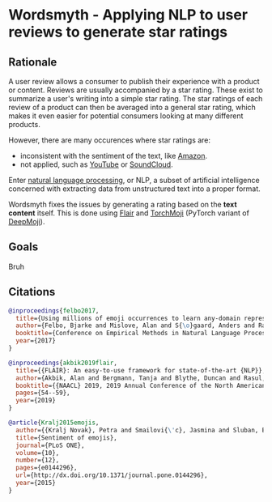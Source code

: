 # Wordsmyth - Applying NLP to user reviews to generate star ratings

## Rationale

A user review allows a consumer to publish their experience with a product or content. Reviews are usually accompanied by a star rating. These exist to summarize a user's writing into a simple star rating. The star ratings of each review of a product can then be averaged into a general star rating, which makes it even easier for potential consumers looking at many different products.

However, there are many occurences where star ratings are:

- inconsistent with the sentiment of the text, like [Amazon](https://amazon.com).
- not applied, such as [YouTube](https://youtube.com) or [SoundCloud](https://soundcloud.com).

Enter [natural language processing](https://en.wikipedia.org/wiki/Natural_language_processing), or NLP, a subset of artificial intelligence concerned with extracting data from unstructured text into a proper format.

Wordsmyth fixes the issues by generating a rating based on the **text content** itself. This is done using [Flair](https://github.com/flairNLP/flair) and [TorchMoji](https://github.com/huggingface/torchMoji) (PyTorch variant of [DeepMoji](https://github.com/bfelbo/DeepMoji)).

## Goals

Bruh

## Citations

```bibtex
@inproceedings{felbo2017,
  title={Using millions of emoji occurrences to learn any-domain representations for detecting sentiment, emotion and sarcasm},
  author={Felbo, Bjarke and Mislove, Alan and S{\o}gaard, Anders and Rahwan, Iyad and Lehmann, Sune},
  booktitle={Conference on Empirical Methods in Natural Language Processing (EMNLP)},
  year={2017}
}
```

```bibtex
@inproceedings{akbik2019flair,
  title={{FLAIR}: An easy-to-use framework for state-of-the-art {NLP}},
  author={Akbik, Alan and Bergmann, Tanja and Blythe, Duncan and Rasul, Kashif and Schweter, Stefan and Vollgraf, Roland},
  booktitle={{NAACL} 2019, 2019 Annual Conference of the North American Chapter of the Association for Computational Linguistics (Demonstrations)},
  pages={54--59},
  year={2019}
}
```

```bibtex
@article{Kralj2015emojis,
  author={{Kralj Novak}, Petra and Smailovi{\'c}, Jasmina and Sluban, Borut and Mozeti\v{c}, Igor},
  title={Sentiment of emojis},
  journal={PLoS ONE},
  volume={10},
  number={12},
  pages={e0144296},
  url={http://dx.doi.org/10.1371/journal.pone.0144296},
  year={2015}
}
```
